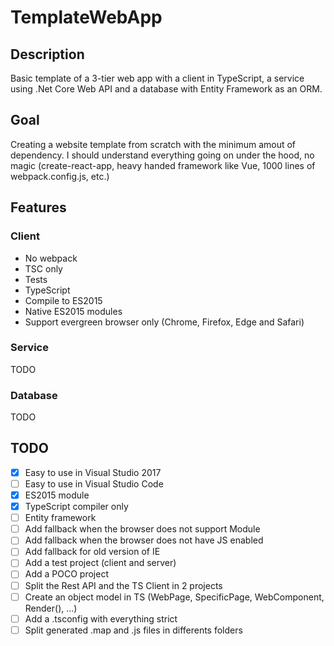 # TemplateWebApp
## Description
Basic template of a 3-tier web app with a client in TypeScript, a service using .Net Core Web API and a database with Entity Framework as an ORM.

## Goal
Creating a website template from scratch with the minimum amout of dependency. I should understand everything going on under the hood, no magic (create-react-app, heavy handed framework like Vue, 1000 lines of webpack.config.js, etc.)

## Features
### Client
- No webpack
- TSC only
- Tests
- TypeScript
- Compile to ES2015
- Native ES2015 modules
- Support evergreen browser only (Chrome, Firefox, Edge and Safari)

### Service
TODO

### Database
TODO

## TODO
- [x] Easy to use in Visual Studio 2017
- [ ] Easy to use in Visual Studio Code
- [x] ES2015 module
- [x] TypeScript compiler only
- [ ] Entity framework
- [ ] Add fallback when the browser does not support Module
- [ ] Add fallback when the browser does not have JS enabled
- [ ] Add fallback for old version of IE
- [ ] Add a test project (client and server)
- [ ] Add a POCO project
- [ ] Split the Rest API and the TS Client in 2 projects
- [ ] Create an object model in TS (WebPage, SpecificPage, WebComponent, Render(), ...)
- [ ] Add a .tsconfig with everything strict
- [ ] Split generated .map and .js files in differents folders